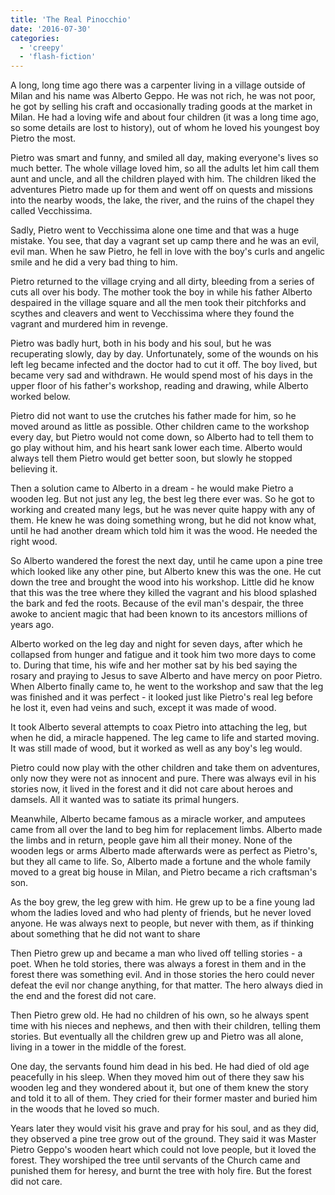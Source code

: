 ```yaml
---
title: 'The Real Pinocchio'
date: '2016-07-30'
categories:
  - 'creepy'
  - 'flash-fiction'
---
```


A long, long time ago there was a carpenter living in a village outside of Milan
and his name was Alberto Geppo. He was not rich, he was not poor, he got by
selling his craft and occasionally trading goods at the market in Milan. He had
a loving wife and about four children (it was a long time ago, so some details
are lost to history), out of whom he loved his youngest boy Pietro the most.

<!-- truncate -->

Pietro was smart and funny, and smiled all day, making everyone's lives so much
better. The whole village loved him, so all the adults let him call them aunt
and uncle, and all the children played with him. The children liked the
adventures Pietro made up for them and went off on quests and missions into the
nearby woods, the lake, the river, and the ruins of the chapel they called
Vecchissima.

Sadly, Pietro went to Vecchissima alone one time and that was a huge mistake.
You see, that day a vagrant set up camp there and he was an evil, evil man. When
he saw Pietro, he fell in love with the boy's curls and angelic smile and he did
a very bad thing to him.

Pietro returned to the village crying and all dirty, bleeding from a series of
cuts all over his body. The mother took the boy in while his father Alberto
despaired in the village square and all the men took their pitchforks and
scythes and cleavers and went to Vecchissima where they found the vagrant and
murdered him in revenge.

Pietro was badly hurt, both in his body and his soul, but he was recuperating
slowly, day by day. Unfortunately, some of the wounds on his left leg became
infected and the doctor had to cut it off. The boy lived, but became very sad
and withdrawn. He would spend most of his days in the upper floor of his
father's workshop, reading and drawing, while Alberto worked below.

Pietro did not want to use the crutches his father made for him, so he moved
around as little as possible. Other children came to the workshop every day, but
Pietro would not come down, so Alberto had to tell them to go play without him,
and his heart sank lower each time. Alberto would always tell them Pietro would
get better soon, but slowly he stopped believing it.

Then a solution came to Alberto in a dream - he would make Pietro a wooden leg.
But not just any leg, the best leg there ever was. So he got to working and
created many legs, but he was never quite happy with any of them. He knew he was
doing something wrong, but he did not know what, until he had another dream
which told him it was the wood. He needed the right wood.

So Alberto wandered the forest the next day, until he came upon a pine tree
which looked like any other pine, but Alberto knew this was the one. He cut down
the tree and brought the wood into his workshop. Little did he know that this
was the tree where they killed the vagrant and his blood splashed the bark and
fed the roots. Because of the evil man's despair, the three awoke to ancient
magic that had been known to its ancestors millions of years ago.

Alberto worked on the leg day and night for seven days, after which he collapsed
from hunger and fatigue and it took him two more days to come to. During that
time, his wife and her mother sat by his bed saying the rosary and praying to
Jesus to save Alberto and have mercy on poor Pietro. When Alberto finally came
to, he went to the workshop and saw that the leg was finished and it was
perfect - it looked just like Pietro's real leg before he lost it, even had
veins and such, except it was made of wood.

It took Alberto several attempts to coax Pietro into attaching the leg, but when
he did, a miracle happened. The leg came to life and started moving. It was
still made of wood, but it worked as well as any boy's leg would.

Pietro could now play with the other children and take them on adventures, only
now they were not as innocent and pure. There was always evil in his stories
now, it lived in the forest and it did not care about heroes and damsels. All it
wanted was to satiate its primal hungers.

Meanwhile, Alberto became famous as a miracle worker, and amputees came from all
over the land to beg him for replacement limbs. Alberto made the limbs and in
return, people gave him all their money. None of the wooden legs or arms Alberto
made afterwards were as perfect as Pietro's, but they all came to life. So,
Alberto made a fortune and the whole family moved to a great big house in Milan,
and Pietro became a rich craftsman's son.

As the boy grew, the leg grew with him. He grew up to be a fine young lad whom
the ladies loved and who had plenty of friends, but he never loved anyone. He
was always next to people, but never with them, as if thinking about something
that he did not want to share

Then Pietro grew up and became a man who lived off telling stories - a poet.
When he told stories, there was always a forest in them and in the forest there
was something evil. And in those stories the hero could never defeat the evil
nor change anything, for that matter. The hero always died in the end and the
forest did not care.

Then Pietro grew old. He had no children of his own, so he always spent time
with his nieces and nephews, and then with their children, telling them stories.
But eventually all the children grew up and Pietro was all alone, living in a
tower in the middle of the forest.

One day, the servants found him dead in his bed. He had died of old age
peacefully in his sleep. When they moved him out of there they saw his wooden
leg and they wondered about it, but one of them knew the story and told it to
all of them. They cried for their former master and buried him in the woods that
he loved so much.

Years later they would visit his grave and pray for his soul, and as they did,
they observed a pine tree grow out of the ground. They said it was Master Pietro
Geppo's wooden heart which could not love people, but it loved the forest. They
worshiped the tree until servants of the Church came and punished them for
heresy, and burnt the tree with holy fire. But the forest did not care.
